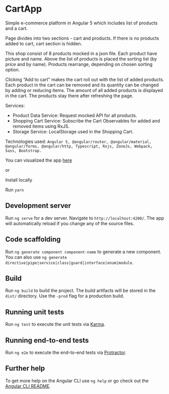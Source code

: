# CartApp

Simple e-commerce platform in Angular 5 which includes list of products and a cart.

Page divides into two sections - cart and products. If there is no products added to cart, cart section is hidden.

This shop consist of 8 products mocked in a json file. Each product have picture and name. Above the list of products is placed the sorting list (by price and by name). Products rearrange, depending on chosen sorting option.

Clicking “Add to cart” makes the cart roll out with the list of added products. Each product in the cart can be removed and its quantity can be changed by adding or reducing items. The amount of all added products is displayed in the cart. The products stay there after refreshing the page.

Services: 
- Product Data Service: Request mocked API for all products.
- Shopping Cart Service: Subscribe the Cart Observables for added and removed items using RxJS.
- Storage Service: LocalStorage used in the Shopping Cart.

Technologies used: `Angular 5, @angular/router, @angular/material, @angular/forms, @angular/http, Typescript, Rxjs, ZoneJs, Webpack, Sass, Bootstrap.` 

You can visualized the app [here](https://manueldelpozo.github.io/cart-app/dist/)

or 

Install locally

Run `yarn`

## Development server

Run `ng serve` for a dev server. Navigate to `http://localhost:4200/`. The app will automatically reload if you change any of the source files.

## Code scaffolding

Run `ng generate component component-name` to generate a new component. You can also use `ng generate directive|pipe|service|class|guard|interface|enum|module`.

## Build

Run `ng build` to build the project. The build artifacts will be stored in the `dist/` directory. Use the `-prod` flag for a production build.

## Running unit tests

Run `ng test` to execute the unit tests via [Karma](https://karma-runner.github.io).

## Running end-to-end tests

Run `ng e2e` to execute the end-to-end tests via [Protractor](http://www.protractortest.org/).

## Further help

To get more help on the Angular CLI use `ng help` or go check out the [Angular CLI README](https://github.com/angular/angular-cli/blob/master/README.md).
